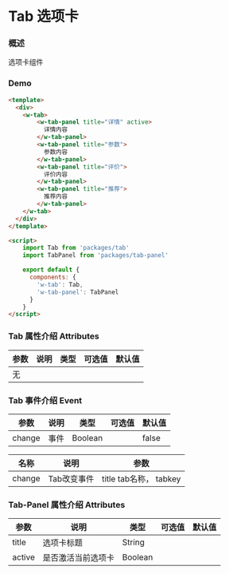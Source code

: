 #  Tab 选项卡

### 概述

选项卡组件

### Demo

```html
<template>
  <div>
    <w-tab>
        <w-tab-panel title="详情" active>
          详情内容
        </w-tab-panel>
        <w-tab-panel title="参数">
          参数内容
        </w-tab-panel>
        <w-tab-panel title="评价">
          评价内容
        </w-tab-panel>
        <w-tab-panel title="推荐">
          推荐内容
        </w-tab-panel>
    </w-tab>
  </div>
</template>

<script>
    import Tab from 'packages/tab'
    import TabPanel from 'packages/tab-panel'

    export default {
      components: {
        'w-tab': Tab,
        'w-tab-panel': TabPanel
      }
    }
</script>

```

###  Tab 属性介绍 Attributes

| 参数           | 说明            | 类型       | 可选值      |   默认值   |
|---------------|-----------------|-----------|------------|-----------|
| 无      |          |      |            |      |


###  Tab 事件介绍 Event

| 参数           | 说明            | 类型       | 可选值      |   默认值   |
|---------------|-----------------|-----------|------------|-----------|
| change      | 事件         | Boolean   |            |  false    |


| 名称          | 说明             | 参数              |
|--------------|------------------|------------------|
| change       | Tab改变事件       | title tab名称， tabkey    |


###  Tab-Panel 属性介绍 Attributes

| 参数           | 说明            | 类型       | 可选值      |   默认值   |
|---------------|-----------------|-----------|------------|-----------|
| title      |   选项卡标题       |   String   |            |      |
| active      |   是否激活当前选项卡	       |   Boolean   |            |      |
